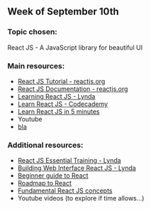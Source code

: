 <div markdown="1">

</div>


<div markdown="1">

## Week of September 10th

### Topic chosen:
React JS - A JavaScript library for beautiful UI

### Main resources:
- [React JS Tutorial - reactjs.org](https://reactjs.org/tutorial/tutorial.html)
- [React JS Documentation - reactjs.org](https://reactjs.org/docs/hello-world.html)
- [Learning React JS - Lynda](https://www.lynda.com/React-js-tutorials/Learning-React-js/645064-2.html?org=langara.ca)
- [Learn React JS - Codecademy](https://www.codecademy.com/learn/react-101)
- [Learn React JS in 5 minutes](https://medium.freecodecamp.org/learn-react-js-in-5-minutes-526472d292f4)
- Youtube
- [bla](README.md)

### Additional resources:
- [React JS Essential Training - Lynda](https://www.lynda.com/React-js-tutorials/React-js-Essential-Training/496905-2.html?org=langara.ca)
- [Building Web Interface React JS - Lynda](https://www.lynda.com/React-js-tutorials/Building-Web-Interface-React-js/495271-2.html?org=langara.ca)
- [Beginner guide to React](https://egghead.io/courses/the-beginner-s-guide-to-react)
- [Roadmap to React](https://medium.freecodecamp.org/learning-react-roadmap-from-scratch-to-advanced-bff7735531b6)
- [Fundamental React JS concepts](https://medium.freecodecamp.org/all-the-fundamental-react-js-concepts-jammed-into-this-single-medium-article-c83f9b53eac2)
- Youtube videos (to explore if time allows...)

</div>
